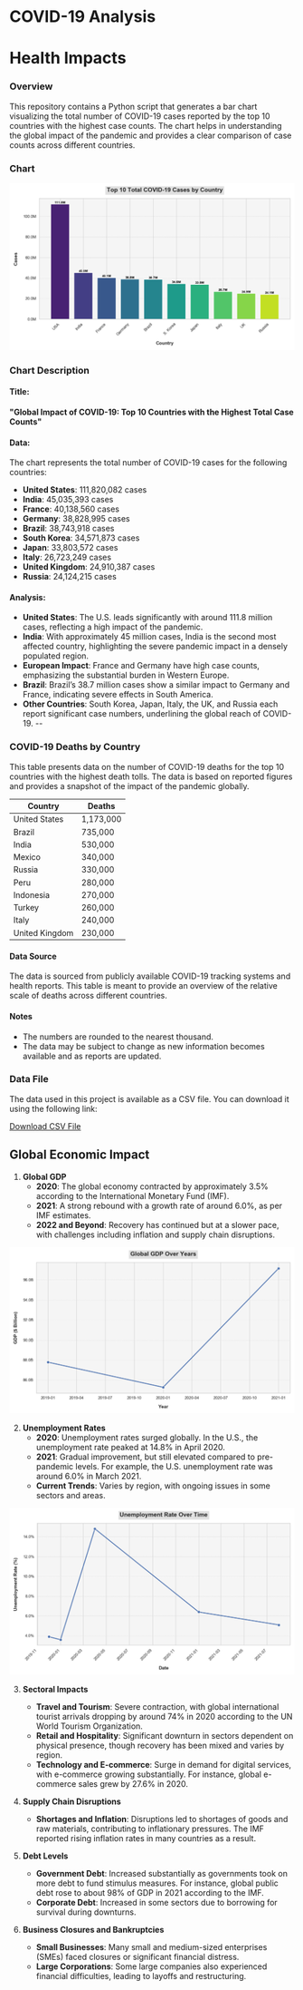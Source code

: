 # COVID-19  Analysis

# Health Impacts 

### Overview

This repository contains a Python script that generates a bar chart visualizing the total number of COVID-19 cases reported by the top 10 countries with the highest case counts. The chart helps in understanding the global impact of the pandemic and provides a clear comparison of case counts across different countries.

### Chart

![](plot_styled_updated.png)




### Chart Description

#### Title:
**"Global Impact of COVID-19: Top 10 Countries with the Highest Total Case Counts"**

#### Data:
The chart represents the total number of COVID-19 cases for the following countries:

- **United States**: 111,820,082 cases
- **India**: 45,035,393 cases
- **France**: 40,138,560 cases
- **Germany**: 38,828,995 cases
- **Brazil**: 38,743,918 cases
- **South Korea**: 34,571,873 cases
- **Japan**: 33,803,572 cases
- **Italy**: 26,723,249 cases
- **United Kingdom**: 24,910,387 cases
- **Russia**: 24,124,215 cases

#### Analysis:

- **United States**: The U.S. leads significantly with around 111.8 million cases, reflecting a high impact of the pandemic.
- **India**: With approximately 45 million cases, India is the second most affected country, highlighting the severe pandemic impact in a densely populated region.
- **European Impact**: France and Germany have high case counts, emphasizing the substantial burden in Western Europe.
- **Brazil**: Brazil’s 38.7 million cases show a similar impact to Germany and France, indicating severe effects in South America.
- **Other Countries**: South Korea, Japan, Italy, the UK, and Russia each report significant case numbers, underlining the global reach of COVID-19.
--
### COVID-19 Deaths by Country

This table presents data on the number of COVID-19 deaths for the top 10 countries with the highest death tolls. The data is based on reported figures and provides a snapshot of the impact of the pandemic globally. 

| **Country**       | **Deaths** |
|-------------------|------------|
| United States     | 1,173,000  |
| Brazil            | 735,000    |
| India             | 530,000    |
| Mexico            | 340,000    |
| Russia            | 330,000    |
| Peru              | 280,000    |
| Indonesia         | 270,000    |
| Turkey            | 260,000    |
| Italy             | 240,000    |
| United Kingdom    | 230,000    |

#### Data Source

The data is sourced from publicly available COVID-19 tracking systems and health reports. This table is meant to provide an overview of the relative scale of deaths across different countries.

#### Notes

- The numbers are rounded to the nearest thousand.
- The data may be subject to change as new information becomes available and as reports are updated.

  
### Data File

The data used in this project is available as a CSV file. You can download it using the following link:

[Download CSV File](https://github.com/AlaFadeli/Covid-19-data-visualization/blob/master/country_wise_latest.csv)



## **Global Economic Impact**

1. **Global GDP**
   - **2020**: The global economy contracted by approximately 3.5% according to the International Monetary Fund (IMF).
   - **2021**: A strong rebound with a growth rate of around 6.0%, as per IMF estimates.
   - **2022 and Beyond**: Recovery has continued but at a slower pace, with challenges including inflation and supply chain disruptions.

![](global_gdp_line_chart.png)



2. **Unemployment Rates**
   - **2020**: Unemployment rates surged globally. In the U.S., the unemployment rate peaked at 14.8% in April 2020.
   - **2021**: Gradual improvement, but still elevated compared to pre-pandemic levels. For example, the U.S. unemployment rate was around 6.0% in March 2021.
   - **Current Trends**: Varies by region, with ongoing issues in some sectors and areas.

![](unemployment_rate_line_chart.png)




3. **Sectoral Impacts**
   - **Travel and Tourism**: Severe contraction, with global international tourist arrivals dropping by around 74% in 2020 according to the UN World Tourism Organization.
   - **Retail and Hospitality**: Significant downturn in sectors dependent on physical presence, though recovery has been mixed and varies by region.
   - **Technology and E-commerce**: Surge in demand for digital services, with e-commerce growing substantially. For instance, global e-commerce sales grew by 27.6% in 2020.

4. **Supply Chain Disruptions**
   - **Shortages and Inflation**: Disruptions led to shortages of goods and raw materials, contributing to inflationary pressures. The IMF reported rising inflation rates in many countries as a result.

5. **Debt Levels**
   - **Government Debt**: Increased substantially as governments took on more debt to fund stimulus measures. For instance, global public debt rose to about 98% of GDP in 2021 according to the IMF.
   - **Corporate Debt**: Increased in some sectors due to borrowing for survival during downturns.

6. **Business Closures and Bankruptcies**
   - **Small Businesses**: Many small and medium-sized enterprises (SMEs) faced closures or significant financial distress.
   - **Large Corporations**: Some large companies also experienced financial difficulties, leading to layoffs and restructuring.


